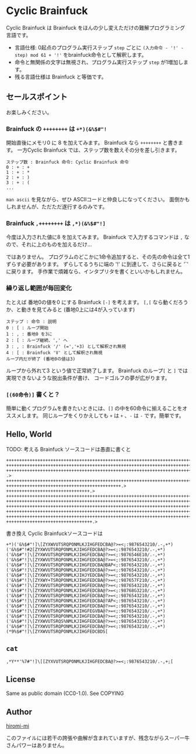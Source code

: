 # Cyclic Brainfuck

Cyclic Brainfuck は Brainfuck をほんの少し変えただけの難解プログラミング言語です。

* 言語仕様: 0起点のプログラム実行ステップ `step` ごとに `(入力命令 - '!' - step) mod 61 + '!'` をbrainfuck命令として解釈します。
* 命令と無関係の文字は無視され、プログラム実行ステップ `step` が1増加します。
* 残る言語仕様は Brainfuck と等価です。

## セールスポイント

お楽しみください。

### Brainfuck の `++++++++` は `+*)(&%$#"!`

開始直後にメモリ0 に 8 を加えてみます。
Brainfuck なら `++++++++` と書きます。
一方Cyclic Brainfuck では、ステップ数を数えその分を差し引きます。
```
ステップ数 : Brainfuck 命令: Cyclic Brainfuck 命令
0 : + : +
1 : + : *
2 : + : )
3 : + : (
...
```
`man ascii` を見ながら、ぜひ ASCIIコードと仲良しになってください。
面倒かもしれませんが、ただただ遂行するのみです。

### Brainfuck `,++++++++` は `,*)(&%$#"!]`

今度は入力された値に8 を加えてみます。
Brainfuck で入力するコマンドは `,` なので、それに上のものを加えるだけ...

ではありません。
プログラムのどこかに1命令追加すると、その先の命令は全て1ずらす必要があります。
ずらしてるうちに端の '!' に到達して、さらに戻ると '`' に戻ります。
手作業で煩雑なら、インタプリタを書くといいかもしれません。

### 繰り返し範囲が毎回変化
たとえば 番地0の値を0 にする Brainfuck `[-]` を考えます。
`[,[` なら動くだろうか、と動きを見てみると (番地0上には4が入っています)
```
ステップ : 命令 : 説明
0 : [ : ループ開始
1 : , : 番地0 を3に
2 : [ : ループ継続、',' へ
3 : , : Brainfuck '/' (=','+3) として解釈され無視
4 : [ : Brainfuck 'V' として解釈され無視
ループ内だが終了 (番地0の値は3)
```

ループから外れて3 という値で正常終了します。
Brainfuck のループ`[` と `]` では実現できないような脱出条件が書け、
コードゴルフの夢が広がります。

### `[(60命令)]` 書くと？
簡単に動くプログラムを書きたいときには、`[]` の中を60命令に揃えることをオススメします。
同じループをくりかえしても `+` は `+` 、`-` は `-` です。簡単です。

## Hello, World
TODO: 考える
Brainfuck ソースコードは愚直に書くと
```
++++++++++++++++++++++++++++++++++++++++++++++++++++++++++++++++++++++++.>
+++++++++++++++++++++++++++++++++++++++++++++++++++++++++++++++++++++++++++++++++++++++++++++++++++++.>
++++++++++++++++++++++++++++++++++++++++++++++++++++++++++++++++++++++++++++++++++++++++++++++++++++++++++++.
.>
+++++++++++++++++++++++++++++++++++++++++++++++++++++++++++++++++++++++++++++++++++++++++++++++++++++++++++++++.>
++++++++++++++++++++++++++++++++++++++++++++.>
++++++++++++++++++++++++++++++++.>
+++++++++++++++++++++++++++++++++++++++++++++++++++++++++++++++++++++++++++++++++++++++++++++++++++++++++++++++++++++++.>
+++++++++++++++++++++++++++++++++++++++++++++++++++++++++++++++++++++++++++++++++++++++++++++++++++++++++++++++.>
++++++++++++++++++++++++++++++++++++++++++++++++++++++++++++++++++++++++++++++++++++++++++++++++++++++++++++++++++.>
++++++++++++++++++++++++++++++++++++++++++++++++++++++++++++++++++++++++++++++++++++++++++++++++++++++++++++.>
++++++++++++++++++++++++++++++++++++++++++++++++++++++++++++++++++++++++++++++++++++++++++++++++++++.>
+++++++++++++++++++++++++++++++++.>
```

書き換え Cyclic Brainfuckソースコードは
```
+*)('&%$#"!]\[ZYXWVUTSRQPONMLKJIHGFEDCBA@?>=<;:9876543210/.-,+*)('&%$#"!#2[ZYXWVUTSRQPONMLKJIHGFEDCBA@?>=<;:9876543210/.-,+*)('&%$#"!]\[ZYXWVUTSRQPONMLKJIHGFEDCBA@?>=<;:9876546E10/.-,+*)('&%$#"!]\[ZYXWVUTSRQPONMLKJIHGFEDCBA@?>=<;:9876543210/.-,+*)('&%$#"!]\[ZYXWVUTSRQPONMLKJIHGFEDCBA@BAP<;:9876543210/.-,+*)('&%$#"!]\[ZYXWVUTSRQPONMLKJIHGFEDCBA@?>=<;:9876543210/.-,+*)('&%$#"!]\[ZYXWVUTSRQPONMLKJIHJYEDCBA@?>=<;:9876543210/.-,+*)('&%$#"!]\[ZYXWY+TSRQPONMLKJIHGFEDCBA@?>=<;:987657F210/.-,+*)('&%$#"!]\[ZYXWVUTSRQPONMLKJIHGFEDCBA@?>=<;:9876543210/.-,+*)('&%$#"!]\[ZYXWVUTSRQPONMLKJIHGFEDCBA@?>=<;:98768G3210/.-,+*)('&%$#"!]\[ZYXWVUTSRQPONMLKJIHGFEDCBA@?>=<;:9876543210/.-,+*)('&%$#"!]\[ZYXWVUTSRQPONMLKJIHGFEDCBA@?AP<;:9876543210/.-,+*)('&%$#"!]\[ZYXWVUTSRQPONMLKJIHGFEDCBA@?>=<;:9876543210/.-,+*)('&%$#"!]\[ZYXWVUTSRQPONMLKJIHGFEGVBA@?>=<;:9876543210/.-,+*)('&%$#"!]\[ZYXWVUTSRQPONMLKJIHGFEDCBA@?>=<;:9876543210/.-,+*)('&%$#"!]\[ZYXWVUTSRQS%NMLKJIHGFEDCBA@?>=<;:9876543210/.-,+*)('&%$#"!]\[ZYXWVUTSRQPONMLKJIHGFEDCBA@?>=<;:9876543210/.-,+*)(*9%$#"!]\[ZYXWVUTSRQPONMLKJIHGFEDCBDS[
```

## `cat`
```
,*Y**'%7#"!]\[[ZYXVUTSRQPONMLKJIHGFEDCBA@?>=<;:9876543210/.-,+;[
```

## License
Same as public domain (CC0-1.0). See COPYING

## Author
[hiromi-mi](https://hiromi-mi.github.io)

このファイルには若干の誇張や曲解が含まれていますが、残念ながらスーパー牛さんパワーはありません。
